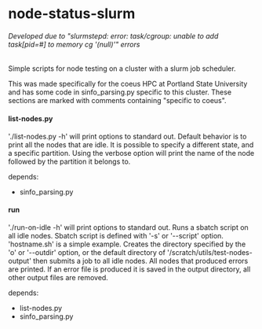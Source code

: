 # node-status-slurm
###### Developed due to "slurmstepd: error: task/cgroup: unable to add task[pid=#] to memory cg '(null)'" errors
Simple scripts for node testing on a cluster with a slurm job scheduler.

This was made specifically for the coeus HPC at Portland State University and has some code in sinfo_parsing.py specific to this cluster. These sections are marked with comments containing "specific to coeus". 

#### list-nodes.py
'./list-nodes.py -h' will print options to standard out. Default behavior is to print all the nodes that are idle. It is possible to specify a different state, and a specific partition. Using the verbose option will print the name of the node followed by the partition it belongs to.

depends:
* sinfo_parsing.py

#### run
'./run-on-idle -h' will print options to standard out. Runs a sbatch script on all idle nodes. Sbatch script is defined with '-s' or '--script' option. 'hostname.sh' is a simple example. Creates the directory specified by the 'o' or '--outdir' option, or the default directory of '/scratch/utils/test-nodes-output' then submits a job to all idle nodes. All nodes that produced errors are printed. If an error file is produced it is saved in the output directory, all other output files are removed.

depends:
* list-nodes.py
* sinfo_parsing.py
